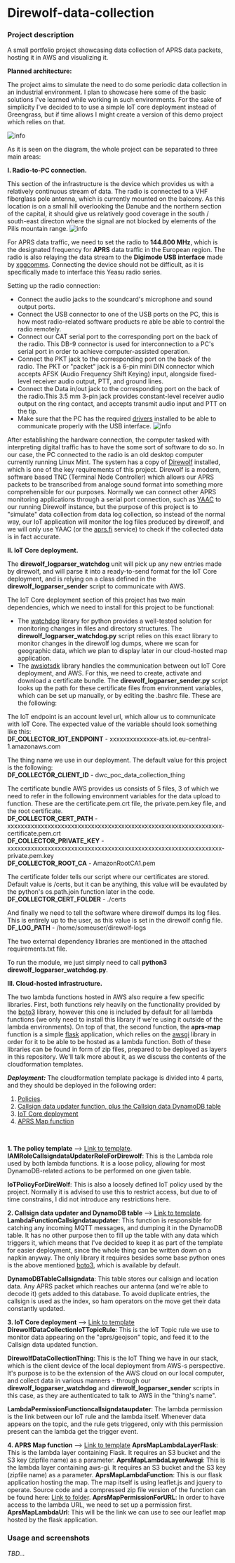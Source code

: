 # Direwolf-data-collection

### Project description
A small portfolio project showcasing data collection of APRS data packets, hosting it in AWS and visualizing it.

**Planned architecture:**

The project aims to simulate the need to do some periodic data collection in an industrial environment. I plan to showcase here some of the basic solutions I've learned while working in such environments. 
For the sake of simplicity I've decided to to use a simple IoT core deployment instead of Greengrass, but if time allows I might create a version of this demo project which relies on that. 

![info](https://raw.githubusercontent.com/ThomasFarmer/Direwolf-data-collection/refs/heads/main/doc/df-data-coll-archi.png)

As it is seen on the diagram, the whole project can be separated to three main areas:

**I. Radio-to-PC connection.**
 
This section of the infrastructure is the device which provides us with a relatively continuous stream of data. The radio is connected to a VHF fiberglass pole antenna, which is currently mounted on the balcony. As this location is on a small hill overlooking the Danube and the northern section of the capital, it should give us relatively good coverage in the south / south-east directon where the signal are not blocked by elements of the Pilis mountain range. 
![info](https://raw.githubusercontent.com/ThomasFarmer/Direwolf-data-collection/refs/heads/main/doc/radio-antenna.png)

For APRS data traffic, we need to set the radio to **144.800 MHz**, which is the designated frequency for **APRS** data traffic in the European region. The radio is also relaying 
the data stream to the **Digimode USB interface** made by [xggcomms](https://xggcomms.com/). Connecting the device should not be difficult, as it is specifically made to interface this Yeasu radio series. 

Setting up the radio connection:
- Connect the audio jacks to the soundcard's microphone and sound output ports.
- Connect the USB connector to one of the USB ports on the PC, this is how most radio-related software products re able be able to control the radio remotely.
- Connect our CAT serial port to the corresponding port on the back of the radio. This DB-9 connector is used for interconnection to a PC's serial port in order to achieve computer-assisted operation.  
- Connect the PKT jack to the corresponding port on the back of the radio. The PKT or "packet" jack is a 6-pin mini DIN connector which accepts AFSK (Audio Frequency Shift Keying) input, alongside fixed-level receiver audio output, PTT, and ground lines.
- Connect the Data in/out jack to the corresponding port on the back of the radio.This 3.5 mm 3-pin jack provides constant-level receiver audio output on the ring contact, and accepts transmit audio input and PTT on the tip.
- Make sure that the PC has the required [drivers](https://ftdichip.com/drivers/d2xx-drivers/) installed to be able to communicate properly with the USB interface.
![info](https://raw.githubusercontent.com/ThomasFarmer/Direwolf-data-collection/refs/heads/main/doc/radio-conn.png)

After establishing the hardware connection, the computer tasked with interpreting digital traffic has to have the some sort of software to do so. In our case, the PC connected to the radio is an old desktop computer currently running Linux Mint. The system has a copy of [Direwolf](https://github.com/wb2osz/direwolf) installed, which is one of the key requirements of this project. Direwolf is a modern, software based TNC (Terminal Node Controller) which allows our APRS packets to be transcribed from analoge sound format into something more comprehensible for our purposes. 
Normally we can connect other APRS monitoring applications through a serial port connection, such as [YAAC](https://www.ka2ddo.org/ka2ddo/YAAC.html) to our running Direwolf instance, but the purpose of this project is to "simulate" data collection from data log collection, so instead of the normal way, our IoT application will monitor the log files produced by direwolf, and we will only use YAAC (or the [aprs.fi](www.aprs.fi) service) to check if the collected data is in fact accurate.



**II. IoT Core deployment.**

The **direwolf_logparser_watchdog** unit will pick up any new entries made by direwolf, and will parse it into a ready-to-send format for the IoT Core deployment, and is relying on a class defined in the **direwolf_logparser_sender** script to communicate with AWS.

The IoT Core deployment section of this project has two main dependencies, which we need to install for this project to be functional:

- The [watchdog](https://pypi.org/project/watchdog/) library for python provides a well-tested solution for monitoring changes in files and directory structures. The **direwolf_logparser_watchdog.py** script relies on this exact library to monitor changes in the direwolf log dumps, where we scan for geographic data, which we plan to display later in our cloud-hosted map application. 
- The [awsiotsdk](https://pypi.org/project/awsiotsdk/) library handles the communication between out IoT Core deployment, and AWS. For this, we need to create, activate and download a certificate bundle. The  **direwolf_logparser_sender.py** script looks up the path for these certificate files from environment variables, which can be set up manually, or by editing the .bashrc file. 
These are the following:

The IoT endpoint is an account level url, which allow us to communicate with IoT Core. The expected value of the variable should look something like this: <br/> **DF_COLLECTOR_IOT_ENDPOINT** - xxxxxxxxxxxxxx-ats.iot.eu-central-1.amazonaws.com

The thing name we use in our deployment. The default value for this project is the following: <br/> **DF_COLLECTOR_CLIENT_ID** - dwc_poc_data_collection_thing

The certificate bundle AWS provides us consists of 5 files, 3 of which we need to refer in the following environment variables for the data upload to function. These are the certificate.pem.crt file, the private.pem.key file, and the root certificate. <br/> **DF_COLLECTOR_CERT_PATH** - xxxxxxxxxxxxxxxxxxxxxxxxxxxxxxxxxxxxxxxxxxxxxxxxxxxxxxxxxxxxxxxx-certificate.pem.crt <br/> **DF_COLLECTOR_PRIVATE_KEY** - xxxxxxxxxxxxxxxxxxxxxxxxxxxxxxxxxxxxxxxxxxxxxxxxxxxxxxxxxxxxxxxx-private.pem.key <br/> **DF_COLLECTOR_ROOT_CA** - AmazonRootCA1.pem

The certificate folder tells our script where our certificates are stored. Default value is /certs, but it can be anything, this value will be evaulated by the python's os.path.join function later in the code.
**DF_COLLECTOR_CERT_FOLDER** - ./certs

And finally we need to tell the software where direwolf dumps its log files. This is entirely up to the user, as this value is set in the direwolf config file. <br/> 
**DF_LOG_PATH** - /home/someuser/direwolf-logs

The two external dependency libraries are mentioned in the attached requirements.txt file. 

To run the module, we just simply need to call **python3 direwolf_logparser_watchdog.py**. 

        
**III. Cloud-hosted infrastructure.**

The two lambda functions hosted in AWS also require a few specific libraries.
First, both functions rely heavily on the functionality provided by the [boto3](https://pypi.org/project/boto3/) library, however this one is included by default for all lambda functions (we only need to install this library if we're using it outside of the lambda environments).
On top of that, the second function, the **aprs-map** function is a simple [flask](https://flask.palletsprojects.com/en/stable/) application, which relies on the [awsgi](https://github.com/slank/awsgi) library in order for it to be able to be hosted as a lambda function. Both of these libraries can be found in form of zip files, prepared to be deployed as layers in this repository. We'll talk more about it, as we discuss the contents of the cloudformation templates.

***Deployment:***
The cloudformation template package is divided into 4 parts, and they should be deployed in the following order:
1.  [Policies](https://github.com/ThomasFarmer/Direwolf-data-collection/blob/main/cf/dwc-01-policies.yaml). 
2. [Callsign data updater function, plus the Callsign data DynamoDB table](https://github.com/ThomasFarmer/Direwolf-data-collection/blob/main/cf/dwc-02-lambda-to-dynamo.yaml)
3. [IoT Core deployment](https://github.com/ThomasFarmer/Direwolf-data-collection/blob/main/cf/dwc-03-iot.yaml)
4. [APRS Map function](https://github.com/ThomasFarmer/Direwolf-data-collection/blob/main/cf/dwc-04-lambda-to-map.yaml)
<br/>



**1. The policy template** --> [Link to template](https://github.com/ThomasFarmer/Direwolf-data-collection/blob/main/cf/dwc-01-policies.yaml). 
<br/>
**IAMRoleCallsigndataUpdaterRoleForDirewolf**: This is the Lambda role used by both lambda functions. It is a loose policy, allowing for most DynamoDB-related actions to be performed on one given table.

**IoTPolicyForDireWolf**: This is also a loosely defined IoT policy used by the project. Normally it is advised to use this to restrict access, but due to of time constrains, I did not introduce any restrictions here.



**2.  Callsign data updater and DynamoDB table** --> [Link to template](https://github.com/ThomasFarmer/Direwolf-data-collection/blob/main/cf/dwc-02-lambda-to-dynamo.yaml). 
<br/>
**LambdaFunctionCallsigndataupdater**: This function is responsible for catching any incoming MQTT messages, and dumping it in the DynamoDB table. It has no other purpose then to fill up the table with any data which triggers it, which means that I've decided to keep it as part of the template for easier deployment, since the whole thing can be written down on a napkin anyway. The only library it requires besides some base python ones is the above mentioned [boto3](https://pypi.org/project/boto3/), which is available by default.

**DynamoDBTableCallsigndata**: This table stores our callsign and location data. Any APRS packet which reaches our antenna (and we're able to decode it) gets added to this database. To avoid duplicate entries, the callsign is used as the index, so ham operators on the move get their data constantly updated. 



**3. IoT Core deployment** --> [Link to template](https://github.com/ThomasFarmer/Direwolf-data-collection/blob/main/cf/dwc-03-iot.yaml)
<br/>
**DirewolfDataCollectionIoTTopicRule**: This is the IoT Topic rule we use to monitor data appearing on the "aprs/geojson" topic, and feed it to the Callsign data updated function.

**DirewolfDataCollectionThing**: This is the IoT Thing we have in our stack, which is the client device of the local deployment from AWS-s perspective. It's purpose is to be the extension of the AWS cloud on our local computer, and collect data in various manners - through our **direwolf_logparser_watchdog** and **direwolf_logparser_sender** scripts in this case, as they are authenticated to talk to AWS in the "thing's name". 


**LambdaPermissionFunctioncallsigndataupdater**: The lambda permission is the link between our IoT rule and the lambda itself. Whenever data appears on the topic, and the rule gets triggered, only with this permission present can the lambda get the trigger event.  

**4. APRS Map function** --> [Link to template](https://github.com/ThomasFarmer/Direwolf-data-collection/blob/main/cf/dwc-04-lambda-to-map.yaml) 
**AprsMapLambdaLayerFlask**: This is the lambda layer containing Flask. It requires an S3 bucket and the S3 key (zipfile name) as a parameter.
**AprsMapLambdaLayerAwsgi**: This is the lambda layer containing aws-gi. It requires an S3 bucket and the S3 key (zipfile name) as a parameter.
**AprsMapLambdaFunction**: This is our flask application hosting the map. The map itself is using leaflet.js and jquery to operate. Source code and a compressed zip file version of the function can be found here: [Link to folder](https://github.com/ThomasFarmer/Direwolf-data-collection/tree/main/aprs-map).
**AprsMapPermissionForURL**: In order to have access to the lambda URL, we need to set up a permission first. 
**AprsMapLambdaUrl**: This will be the link we can use to see our leaflet map hosted by the flask application. 



### Usage and screenshots

*TBD...*
